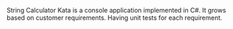 String Calculator Kata is a console application implemented in C#.
It grows based on  customer requirements.
Having unit tests for each requirement.
